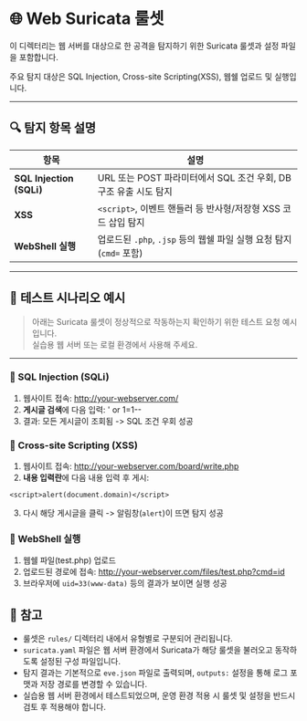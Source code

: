 # 🌐 Web Suricata 룰셋

이 디렉터리는 웹 서버를 대상으로 한 공격을 탐지하기 위한 Suricata 룰셋과 설정 파일을 포함합니다.

주요 탐지 대상은 SQL Injection, Cross-site Scripting(XSS), 웹쉘 업로드 및 실행입니다.

---

## 🔍 탐지 항목 설명

| 항목 | 설명 |
|------|------|
| **SQL Injection (SQLi)** | URL 또는 POST 파라미터에서 SQL 조건 우회, DB 구조 유출 시도 탐지 |
| **XSS** | `<script>`, 이벤트 핸들러 등 반사형/저장형 XSS 코드 삽입 탐지 |
| **WebShell 실행** | 업로드된 `.php`, `.jsp` 등의 웹쉘 파일 실행 요청 탐지 (`cmd=` 포함) |

---

## 🧪 테스트 시나리오 예시

> 아래는 Suricata 룰셋이 정상적으로 작동하는지 확인하기 위한 테스트 요청 예시입니다.  
> 실습용 웹 서버 또는 로컬 환경에서 사용해 주세요.

---

### 🔹 SQL Injection (SQLi)

1. 웹사이트 접속: http://your-webserver.com/
2. **게시글 검색**에 다음 입력: ' or 1=1--
3. 결과: 모든 게시글이 조회됨 -> SQL 조건 우회 성공

### 🔹 Cross-site Scripting (XSS)

1. 웹사이트 접속: http://your-webserver.com/board/write.php
2. **내용 입력란**에 다음 내용 입력 후 게시:
```
<script>alert(document.domain)</script>
```
3. 다시 해당 게시글을 클릭 -> 알림창(`alert`)이 뜨면 탐지 성공

### 🔹 WebShell 실행

1. 웹쉘 파일(test.php) 업로드
2. 업로드된 경로에 접속: http://your-webserver.com/files/test.php?cmd=id
3. 브라우저에 `uid=33(www-data)` 등의 결과가 보이면 실행 성공

## 📄 참고

- 룰셋은 `rules/` 디렉터리 내에서 유형별로 구분되어 관리됩니다.
- `suricata.yaml` 파일은 웹 서버 환경에서 Suricata가 해당 룰셋을 불러오고 동작하도록 설정된 구성 파일입니다.
- 탐지 결과는 기본적으로 `eve.json` 파일로 출력되며, `outputs:` 설정을 통해 로그 포맷과 저장 경로를 변경할 수 있습니다.
- 실습용 웹 서버 환경에서 테스트되었으며, 운영 환경 적용 시 룰셋 및 설정을 반드시 검토 후 적용해야 합니다.
